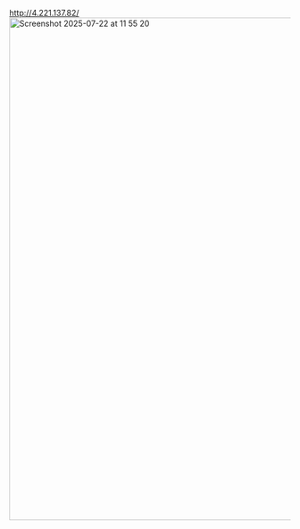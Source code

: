 http://4.221.137.82/
<img width="1440" height="900" alt="Screenshot 2025-07-22 at 11 55 20" src="https://github.com/user-attachments/assets/2fed5907-1daf-413b-895f-56eb103b6ff3" />
